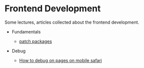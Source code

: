 # Frontend Development 


Some lectures, articles collected about the frontend development.

- Fundamentals
  - [patch packages](https://www.youtube.com/watch?v=2AVs-Yh1bS8&t=139s&ab_channel=BenAwad)

- Debug
  - [How to debug on  pages on mobile safari](https://www.busbud.com/blog/debug-ios-safari-mac/)
